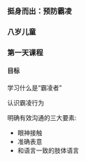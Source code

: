 ### 挺身而出：预防霸凌 

### 八岁儿童 

### 第一天课程 

#### 目标 

学习什么是“霸凌者” 

认识霸凌行为

明确有效沟通的三大要素: 

* 眼神接触 
* 准确表意
* 和语言一致的肢体语言